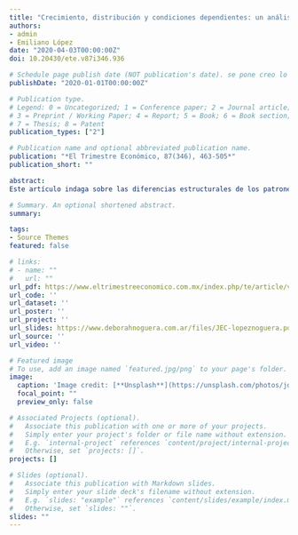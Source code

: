 ```yaml
---
title: "Crecimiento, distribución y condiciones dependientes: un análisis comparativo de los regímenes de crecimiento entre economías centrales y periféricas"
authors:
- admin
- Emiliano López
date: "2020-04-03T00:00:00Z"
doi: 10.20430/ete.v87i346.936 

# Schedule page publish date (NOT publication's date). se pone creo lo programado para ser publicado por la revista
publishDate: "2020-01-01T00:00:00Z"

# Publication type.
# Legend: 0 = Uncategorized; 1 = Conference paper; 2 = Journal article;
# 3 = Preprint / Working Paper; 4 = Report; 5 = Book; 6 = Book section;
# 7 = Thesis; 8 = Patent
publication_types: ["2"]

# Publication name and optional abbreviated publication name.
publication: "*El Trimestre Económico, 87(346), 463-505*"
publication_short: ""

abstract:
Este artículo indaga sobre las diferencias estructurales de los patrones de crecimiento y distribución del ingreso entre países centrales y periféricos. A lo largo del texto estudiamos cómo operan las dimensiones propias de la dependencia que las economías periféricas poseen en relación con el capital global, con el fin de incitar resultados diferenciales sobre la interacción entre crecimiento y distribución del ingreso. Con ese objetivo, realizamos un análisis mediante diferentes estimaciones de panel para 35 países en el periodo 1980-2014. En particular, además de realizar las estimaciones usuales sobre los componentes de la demanda agregada y las variables más relevantes que dan cuenta del proceso de financiarización, incluimos tres variables que consideramos representativas de la dinámica dependiente que adopta la acumulación de capital en la periferia: la participación en cadenas globales de valor, los niveles de extranjerización de las economías y los diferenciales de productividad laboral.

# Summary. An optional shortened abstract.
summary: 

tags:
- Source Themes
featured: false

# links:
# - name: ""
#   url: ""
url_pdf: https://www.eltrimestreeconomico.com.mx/index.php/te/article/view/936
url_code: ''
url_dataset: ''
url_poster: ''
url_project: ''
url_slides: https://www.deborahnoguera.com.ar/files/JEC-lopeznoguera.pdf
url_source: ''
url_video: ''

# Featured image
# To use, add an image named `featured.jpg/png` to your page's folder. 
image:
  caption: 'Image credit: [**Unsplash**](https://unsplash.com/photos/jdD8gXaTZsc)'
  focal_point: ""
  preview_only: false

# Associated Projects (optional).
#   Associate this publication with one or more of your projects.
#   Simply enter your project's folder or file name without extension.
#   E.g. `internal-project` references `content/project/internal-project/index.md`.
#   Otherwise, set `projects: []`.
projects: []

# Slides (optional).
#   Associate this publication with Markdown slides.
#   Simply enter your slide deck's filename without extension.
#   E.g. `slides: "example"` references `content/slides/example/index.md`.
#   Otherwise, set `slides: ""`.
slides: ""
---
```


